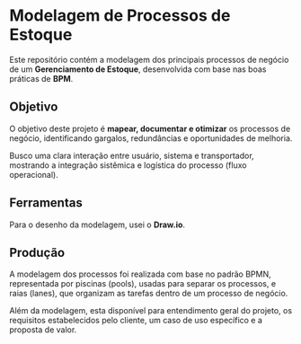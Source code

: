 # Modelagem de Processos de Estoque

Este repositório contém a modelagem dos principais processos de negócio de um **Gerenciamento de Estoque**, desenvolvida com base nas boas práticas de **BPM**.

## Objetivo

O objetivo deste projeto é **mapear, documentar e otimizar** os processos de negócio, identificando gargalos, redundâncias e oportunidades de melhoria.

Busco uma clara interação entre usuário, sistema e transportador, mostrando a integração sistêmica e logística do processo (fluxo operacional).

## Ferramentas

Para o desenho da modelagem, usei o **Draw.io**.

## Produção

A modelagem dos processos foi realizada com base no padrão BPMN, representada por piscinas (pools), usadas para separar os processos, e raias (lanes), que organizam as tarefas dentro de um processo de negócio.

Além da modelagem, esta disponível para entendimento geral do projeto, os requisitos estabelecidos pelo cliente, um caso de uso específico e a proposta de valor.